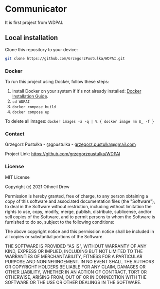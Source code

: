 # Communicator

It is first project from WDPAI.

## Local installation 

Clone this repository to your device:

   ```sh
   git clone https://github.com/GrzegorzPustulka/WDPAI.git  
   ```

### Docker

To run this project using Docker, follow these steps:

1. Install Docker on your system if it's not already installed: [Docker Installation Guide](https://docs.docker.com/get-docker/).
2. ```cd WDPAI```
3. ```docker compose build```
4. ```docker compose up```

To delete all images: ```docker images -a -q | % { docker image rm $_ -f }```


### Contact

Grzegorz Pustułka - @gpustulka - grzegorz.pustulka@gmail.com

Project Link: https://github.com/grzegorzpustulka/WDPAI


### License

MIT License

Copyright (c) 2021 Othneil Drew

Permission is hereby granted, free of charge, to any person obtaining a copy
of this software and associated documentation files (the "Software"), to deal
in the Software without restriction, including without limitation the rights
to use, copy, modify, merge, publish, distribute, sublicense, and/or sell
copies of the Software, and to permit persons to whom the Software is
furnished to do so, subject to the following conditions:

The above copyright notice and this permission notice shall be included in all
copies or substantial portions of the Software.

THE SOFTWARE IS PROVIDED "AS IS", WITHOUT WARRANTY OF ANY KIND, EXPRESS OR
IMPLIED, INCLUDING BUT NOT LIMITED TO THE WARRANTIES OF MERCHANTABILITY,
FITNESS FOR A PARTICULAR PURPOSE AND NONINFRINGEMENT. IN NO EVENT SHALL THE
AUTHORS OR COPYRIGHT HOLDERS BE LIABLE FOR ANY CLAIM, DAMAGES OR OTHER
LIABILITY, WHETHER IN AN ACTION OF CONTRACT, TORT OR OTHERWISE, ARISING FROM,
OUT OF OR IN CONNECTION WITH THE SOFTWARE OR THE USE OR OTHER DEALINGS IN THE
SOFTWARE.
